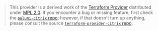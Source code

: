 > This provider is a derived work of the [Terraform Provider](https://github.com/terraform-providers/terraform-provider-citrix)
> distributed under [MPL 2.0](https://www.mozilla.org/en-US/MPL/2.0/). If you encounter a bug or missing feature,
> first check the [`pulumi-citrix` repo](/issues); however, if that doesn't turn up anything,
> please consult the source [`terraform-provider-citrix` repo](https://github.com/terraform-providers/terraform-provider-citrix/issues).
